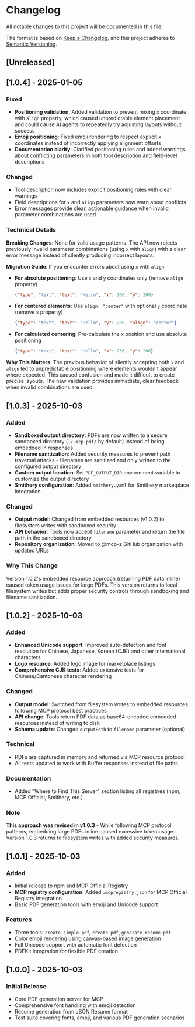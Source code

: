 # Changelog

All notable changes to this project will be documented in this file.

The format is based on [Keep a Changelog](https://keepachangelog.com/en/1.0.0/),
and this project adheres to [Semantic Versioning](https://semver.org/spec/v2.0.0.html).

## [Unreleased]

## [1.0.4] - 2025-01-05

### Fixed
- **Positioning validation**: Added validation to prevent mixing `x` coordinate with `align` property, which caused unpredictable element placement and could cause AI agents to repeatedly try adjusting layouts without success
- **Emoji positioning**: Fixed emoji rendering to respect explicit x coordinates instead of incorrectly applying alignment offsets
- **Documentation clarity**: Clarified positioning rules and added warnings about conflicting parameters in both tool description and field-level descriptions

### Changed
- Tool description now includes explicit positioning rules with clear warnings
- Field descriptions for `x` and `align` parameters now warn about conflicts
- Error messages provide clear, actionable guidance when invalid parameter combinations are used

### Technical Details
**Breaking Changes**: None for valid usage patterns. The API now rejects previously invalid parameter combinations (using `x` with `align`) with a clear error message instead of silently producing incorrect layouts.

**Migration Guide**: If you encounter errors about using `x` with `align`:
- **For absolute positioning**: Use `x` and `y` coordinates only (remove `align` property)
  ```json
  {"type": "text", "text": "Hello", "x": 100, "y": 200}
  ```
- **For centered elements**: Use `align: "center"` with optional `y` coordinate (remove `x` property)
  ```json
  {"type": "text", "text": "Hello", "y": 200, "align": "center"}
  ```
- **For calculated centering**: Pre-calculate the x position and use absolute positioning
  ```json
  {"type": "text", "text": "Hello", "x": 256, "y": 200}
  ```

**Why This Matters**: The previous behavior of silently accepting both `x` and `align` led to unpredictable positioning where elements wouldn't appear where expected. This caused confusion and made it difficult to create precise layouts. The new validation provides immediate, clear feedback when invalid combinations are used.

## [1.0.3] - 2025-10-03

### Added
- **Sandboxed output directory**: PDFs are now written to a secure sandboxed directory (`~/.mcp-pdf/` by default) instead of being embedded in responses
- **Filename sanitization**: Added security measures to prevent path traversal attacks - filenames are sanitized and only written to the configured output directory
- **Custom output location**: Set `PDF_OUTPUT_DIR` environment variable to customize the output directory
- **Smithery configuration**: Added `smithery.yaml` for Smithery marketplace integration

### Changed
- **Output model**: Changed from embedded resources (v1.0.2) to filesystem writes with sandboxed security
- **API behavior**: Tools now accept `filename` parameter and return the file path in the sandboxed directory
- **Repository organization**: Moved to @mcp-z GitHub organization with updated URLs

### Why This Change
Version 1.0.2's embedded resource approach (returning PDF data inline) caused token usage issues for large PDFs. This version returns to local filesystem writes but adds proper security controls through sandboxing and filename sanitization.

## [1.0.2] - 2025-10-03

### Added
- **Enhanced Unicode support**: Improved auto-detection and font resolution for Chinese, Japanese, Korean (CJK) and other international characters
- **Logo resource**: Added logo image for marketplace listings
- **Comprehensive CJK tests**: Added extensive tests for Chinese/Cantonese character rendering

### Changed
- **Output model**: Switched from filesystem writes to embedded resources following MCP protocol best practices
- **API change**: Tools return PDF data as base64-encoded embedded resources instead of writing to disk
- **Schema update**: Changed `outputPath` to `filename` parameter (optional)

### Technical
- PDFs are captured in memory and returned via MCP resource protocol
- All tests updated to work with Buffer responses instead of file paths

### Documentation
- Added "Where to Find This Server" section listing all registries (npm, MCP Official, Smithery, etc.)

### Note
**This approach was revised in v1.0.3** - While following MCP protocol patterns, embedding large PDFs inline caused excessive token usage. Version 1.0.3 returns to filesystem writes with added security measures.

## [1.0.1] - 2025-10-03

### Added
- Initial release to npm and MCP Official Registry
- **MCP registry configuration**: Added `.mcpregistry.json` for MCP Official Registry integration
- Basic PDF generation tools with emoji and Unicode support

### Features
- Three tools: `create-simple-pdf`, `create-pdf`, `generate-resume-pdf`
- Color emoji rendering using canvas-based image generation
- Full Unicode support with automatic font detection
- PDFKit integration for flexible PDF creation

## [1.0.0] - 2025-10-03

### Initial Release
- Core PDF generation server for MCP
- Comprehensive font handling with emoji detection
- Resume generation from JSON Resume format
- Test suite covering fonts, emoji, and various PDF generation scenarios
